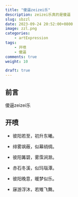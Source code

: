 ```yaml
---
title: "傻逼zeizei乐"
description: zeizei乐真的是傻逼
slug: sbzzl
date: 2023-09-24 20:52:00+0800
image: zzl.png
categories:
    - artExpression
tags:
    - 开喷
    - 傻逼
comments: true
weight: 10

draft: true
---
```


## 前言
傻逼zeizei乐
## 开喷
- 彼阳若至，初升东曦。

- 绯雾飒蔽，似幕绡绸。

- 彼阳篝碧，雾霂涧滁。

- 赤石冬溪，似玛瑙潭。

- 彼阳晚意，暖梦似乐。

- 寐游浮沐，若雉飞舞。